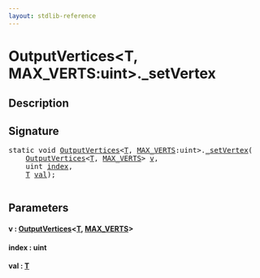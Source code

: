 ```yaml
---
layout: stdlib-reference
---
```


# OutputVertices\<T, MAX\_VERTS:uint\>\.\_setVertex

## Description





## Signature 

<pre>
<span class='code_keyword'>static</span> <span class="code_keyword">void</span> <a href="../types/outputvertices-06/index" class="code_type">OutputVertices</a>&lt;<a href="../types/outputvertices-06/index#typeparam-T" class="code_type">T</a>, <a href="../types/outputvertices-06/index#decl-MAX_VERTS" class="code_var">MAX_VERTS</a>:<span class="code_keyword">uint</span>&gt;.<a href="0setvertex-04">_setVertex</a>(
    <a href="../types/outputvertices-06/index" class="code_type">OutputVertices</a>&lt;<a href="../types/outputvertices-06/index#typeparam-T" class="code_type">T</a>, <a href="../types/outputvertices-06/index#decl-MAX_VERTS" class="code_var">MAX_VERTS</a>&gt; <a href="0setvertex-04#decl-v" class="code_param">v</a>,
    <span class="code_keyword">uint</span> <a href="0setvertex-04#decl-index" class="code_param">index</a>,
    <a href="../types/outputvertices-06/index#typeparam-T" class="code_type">T</a> <a href="0setvertex-04#decl-val" class="code_param">val</a>);

</pre>

## Parameters

####  <a id="decl-v"></a>v  : [OutputVertices](../types/outputvertices-06/index)\<[T](../types/outputvertices-06/index#typeparam-T), [MAX\_VERTS](../types/outputvertices-06/index#decl-MAX_VERTS)\>
####  <a id="decl-index"></a>index  : uint
####  <a id="decl-val"></a>val  : [T](../types/outputvertices-06/index#typeparam-T)

